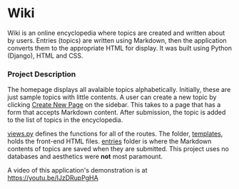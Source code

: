 # Wiki
Wiki is an online encyclopedia where topics are created and written about by users. Entries (topics) are written using Markdown, then the application converts them to the appropriate HTML for display. It was built using Python (Django), HTML and CSS.

### Project Description
The homepage displays all avalaible topics alphabetically. Initially, these are just sample topics with little contents. A user can create a new topic by clicking
[Create New Page](/encyclopedia/templates/encyclopedia/create.html) on the sidebar. This takes to a page that has a form that accepts Markdown content. After submission,
the topic is added to the list of topics in the encyclopedia.

[views.py](/encyclopedia/views.py) defines the functions for all of the routes. The folder, [templates](/encyclopedia/templates/encyclopedia), holds the front-end HTML
files. [entries](/entries) folder is where the Markdown contents of topics are saved when they are submitted. This project uses no databases and aesthetics were **not** most paramount.

A video of this application's demonstration is at https://youtu.be/IJzDRupPgHA
